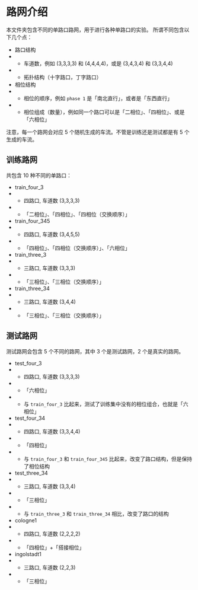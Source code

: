 <!--
 * @Author: WANG Maonan
 * @Date: 2023-02-24 21:52:52
 * @Description: 单路口多样性测试数据
 * @LastEditTime: 2023-02-24 22:54:53
-->
# 路网介绍

本文件夹包含不同的单路口路网，用于进行各种单路口的实验。
所谓不同包含以下几个点：

- 路口结构
- - 车道数，例如 (3,3,3,3) 和 (4,4,4,4)，或是 (3,4,3,4) 和 (3,3,4,4)
- - 拓扑结构（十字路口，丁字路口）
- 相位结构
- - 相位的顺序，例如 `phase 1` 是「南北直行」，或者是「东西直行」
- - 相位组成（数量），例如同一个路口可以是「二相位」、「四相位」、或是「六相位」

注意，每一个路网会对应 $5$ 个随机生成的车流。不管是训练还是测试都是有 $5$ 个生成的车流。


## 训练路网

共包含 $10$ 种不同的单路口：

- train_four_3
- - 四路口, 车道数 (3,3,3,3)
- - 「二相位」、「四相位」、「四相位（交换顺序）」
- train_four_345
- - 四路口, 车道数 (3,4,5,5)
- - 「四相位」、「四相位（交换顺序）」、「六相位」
- train_three_3
- - 三路口, 车道数 (3,3,3)
- - 「三相位」、「三相位（交换顺序）」
- train_three_34
- - 三路口, 车道数 (3,4,4)
- - 「三相位」、「三相位（交换顺序）」


## 测试路网

测试路网会包含 $5$ 个不同的路网，其中 $3$ 个是测试路网，$2$ 个是真实的路网。

- test_four_3
- - 四路口, 车道数 (3,3,3,3)
- - 「六相位」
- - 与 `train_four_3` 比起来，测试了训练集中没有的相位组合，也就是「六相位」
- test_four_34
- - 四路口, 车道数 (3,3,4,4)
- - 「四相位」
- - 与 `train_four_3` 和 `train_four_345` 比起来，改变了路口结构，但是保持了相位结构
- test_three_34
- - 三路口, 车道数 (3,3,4)
- - 「三相位」
- - 与 `train_three_3` 和 `train_three_34` 相比，改变了路口的结构
- cologne1
- - 四路口, 车道数 (2,2,2,2)
- - 「四相位」+「搭接相位」
- ingolstadt1
- - 三路口, 车道数 (2,2,3)
- - 「三相位」